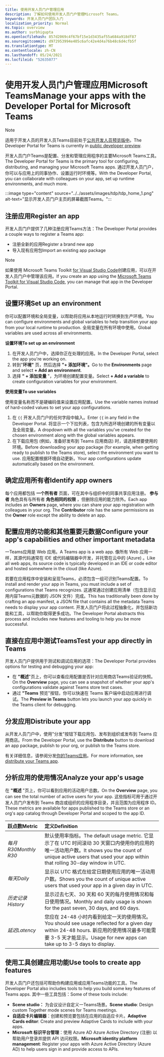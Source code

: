 ```yaml
---
title: 使用开发人员门户管理应用
description: 了解如何使用开发人员门户管理Microsoft Teams。
keywords: 开发人员门户团队入门
localization_priority: Normal
ms.topic: overview
ms.author: surbhigupta
ms.openlocfilehash: 857d2069c4f67bf15e1d3435af55a684a918df87
ms.sourcegitcommit: d972953994e405c6afc42e4d4a76b48c6d4cfb5f
ms.translationtype: MT
ms.contentlocale: zh-CN
ms.lasthandoff: 05/24/2021
ms.locfileid: "52635077"
---
```

# <a name="manage-your-apps-with-the-developer-portal-for-microsoft-teams"></a><span data-ttu-id="fce0c-104">使用开发人员门户管理应用Microsoft Teams</span><span class="sxs-lookup"><span data-stu-id="fce0c-104">Manage your apps with the Developer Portal for Microsoft Teams</span></span>

> [!NOTE]
> <span data-ttu-id="fce0c-105">适用于开发人员的开发人员Teams目前处于[公共开发人员预览版中](~/resources/dev-preview/developer-preview-intro.md)。</span><span class="sxs-lookup"><span data-stu-id="fce0c-105">The Developer Portal for Teams is currently in [public developer preview](~/resources/dev-preview/developer-preview-intro.md).</span></span>

<span data-ttu-id="fce0c-106">开发人员门户Teams是配置、分发和管理应用程序的主要Microsoft Teams工具。</span><span class="sxs-lookup"><span data-stu-id="fce0c-106">The Developer Portal for Teams is the primary tool for configuring, distributing, and managing your Microsoft Teams apps.</span></span> <span data-ttu-id="fce0c-107">通过开发人员门户，你可以与应用上的同事协作、设置运行时环境等。</span><span class="sxs-lookup"><span data-stu-id="fce0c-107">With the Developer Portal, you can collaborate with colleagues on your app, set up runtime environments, and much more.</span></span>

:::image type="content" source="../../assets/images/tdp/tdp_home_1.png" alt-text="显示开发人员门户主页的屏幕截图Teams。":::

## <a name="register-an-app"></a><span data-ttu-id="fce0c-109">注册应用</span><span class="sxs-lookup"><span data-stu-id="fce0c-109">Register an app</span></span>

<span data-ttu-id="fce0c-110">开发人员门户提供了几种注册应用Teams方法：</span><span class="sxs-lookup"><span data-stu-id="fce0c-110">The Developer Portal provides a couple ways to register a Teams app:</span></span>

* <span data-ttu-id="fce0c-111">注册全新的应用</span><span class="sxs-lookup"><span data-stu-id="fce0c-111">Register a brand new app</span></span>
* <span data-ttu-id="fce0c-112">导入现有应用包</span><span class="sxs-lookup"><span data-stu-id="fce0c-112">Import an existing app package</span></span>

> [!NOTE]
> <span data-ttu-id="fce0c-113">如果使用 Microsoft Teams Toolkit [for Visual Studio Code](https://marketplace.visualstudio.com/items?itemName=TeamsDevApp.ms-teams-vscode-extension)创建应用，可以在开发人员门户中管理该应用。</span><span class="sxs-lookup"><span data-stu-id="fce0c-113">If you create an app using the [Microsoft Teams Toolkit for Visual Studio Code](https://marketplace.visualstudio.com/items?itemName=TeamsDevApp.ms-teams-vscode-extension), you can manage that app in the Developer Portal.</span></span>

## <a name="set-up-an-environment"></a><span data-ttu-id="fce0c-114">设置环境</span><span class="sxs-lookup"><span data-stu-id="fce0c-114">Set up an environment</span></span>

<span data-ttu-id="fce0c-115">你可以配置环境和全局变量，以帮助将应用从本地运行时转换到生产环境。</span><span class="sxs-lookup"><span data-stu-id="fce0c-115">You can configure environments and global variables to help transition your app from your local runtime to production.</span></span> <span data-ttu-id="fce0c-116">全局变量在所有环境中使用。</span><span class="sxs-lookup"><span data-stu-id="fce0c-116">Global variables are used across all environments.</span></span>

<span data-ttu-id="fce0c-117">**设置环境**</span><span class="sxs-lookup"><span data-stu-id="fce0c-117">**To set up an environment**</span></span>

1. <span data-ttu-id="fce0c-118">在开发人员门户中，选择你正在处理的应用。</span><span class="sxs-lookup"><span data-stu-id="fce0c-118">In the Developer Portal, select the app you're working on.</span></span>
2. <span data-ttu-id="fce0c-119">转到"**环境"** 页，然后选择 **"+ 添加环境"。**</span><span class="sxs-lookup"><span data-stu-id="fce0c-119">Go to the **Environments** page and select **+ Add an environment**.</span></span>
3. <span data-ttu-id="fce0c-120">选择 **" + 添加变量** "，为环境创建配置变量。</span><span class="sxs-lookup"><span data-stu-id="fce0c-120">Select **+ Add a variable** to create configuration variables for your environment.</span></span>

<span data-ttu-id="fce0c-121">**使用变量**</span><span class="sxs-lookup"><span data-stu-id="fce0c-121">**To use variables**</span></span>

<span data-ttu-id="fce0c-122">使用变量名称而不是硬编码值来设置应用配置。</span><span class="sxs-lookup"><span data-stu-id="fce0c-122">Use the variable names instead of hard-coded values to set your app configurations.</span></span>

1. <span data-ttu-id="fce0c-123">在 `{{` 开发人员门户的任何字段中输入。</span><span class="sxs-lookup"><span data-stu-id="fce0c-123">Enter `{{` in any field in the Developer Portal.</span></span> <span data-ttu-id="fce0c-124">将显示一个下拉列表，包含为所选环境创建的所有变量以及全局变量。</span><span class="sxs-lookup"><span data-stu-id="fce0c-124">A dropdown with all the variables you've created for the chosen environment along with the global variables appears.</span></span>  
1. <span data-ttu-id="fce0c-125">在下载应用包 (例如，准备好发布到 Teams 应用商店) 时，请选择想要使用的环境。</span><span class="sxs-lookup"><span data-stu-id="fce0c-125">Before downloading your app package (for example, when getting ready to publish to the Teams store), select the environment you want to use.</span></span> <span data-ttu-id="fce0c-126">应用配置根据环境自动更新。</span><span class="sxs-lookup"><span data-stu-id="fce0c-126">Your app configurations update automatically based on the environment.</span></span> 

## <a name="identify-app-owners"></a><span data-ttu-id="fce0c-127">确定应用所有者</span><span class="sxs-lookup"><span data-stu-id="fce0c-127">Identify app owners</span></span>

<span data-ttu-id="fce0c-128">每个应用都包括 **一个所有者** 页面，可在其中与组织中的同事共享应用注册。 **参与者** 角色具有与所有者 **角色相同的权限** ，但删除应用的能力除外。</span><span class="sxs-lookup"><span data-stu-id="fce0c-128">Each app includes an **Owners** page, where you can share your app registration with colleagues in your org. The **Contributor** role has the same permissions as the **Owner** role except the ability to delete an app.</span></span>

## <a name="configure-your-apps-capabilities-and-other-important-metadata"></a><span data-ttu-id="fce0c-129">配置应用的功能和其他重要元数据</span><span class="sxs-lookup"><span data-stu-id="fce0c-129">Configure your app's capabilities and other important metadata</span></span>

<span data-ttu-id="fce0c-130">一Teams应用是 Web 应用。</span><span class="sxs-lookup"><span data-stu-id="fce0c-130">A Teams app is a web app.</span></span> <span data-ttu-id="fce0c-131">像所有 Web 应用一样，其源代码通常在 IDE 或代码编辑器中开发，并托管在云中的 (Azure) 。</span><span class="sxs-lookup"><span data-stu-id="fce0c-131">Like all web apps, its source code is typically developed in an IDE or code editor and hosted somewhere in the cloud (like Azure).</span></span>

<span data-ttu-id="fce0c-132">若要在应用程序中安装和呈现Teams，必须包含一组可识别Teams配置。</span><span class="sxs-lookup"><span data-stu-id="fce0c-132">To install and render your app in Teams, you must include a set of configurations that Teams recognizes.</span></span> <span data-ttu-id="fce0c-133">这通常通过创建应用清单（包含显示应用内容Teams元数据的 JSON 文件）完成。</span><span class="sxs-lookup"><span data-stu-id="fce0c-133">This has traditionally been done by crafting an app manifest, a JSON file that contains all the metadata Teams needs to display your app content.</span></span> <span data-ttu-id="fce0c-134">开发人员门户将此过程抽象化，并包括新功能和工具，以帮助你取得更多成功。</span><span class="sxs-lookup"><span data-stu-id="fce0c-134">The Developer Portal abstracts this process and includes new features and tooling to help you be more successful.</span></span>

## <a name="test-your-app-directly-in-teams"></a><span data-ttu-id="fce0c-135">直接在应用中测试Teams</span><span class="sxs-lookup"><span data-stu-id="fce0c-135">Test your app directly in Teams</span></span>

<span data-ttu-id="fce0c-136">开发人员门户提供用于测试和调试应用的选项：</span><span class="sxs-lookup"><span data-stu-id="fce0c-136">The Developer Portal provides options for testing and debugging your app:</span></span>

* <span data-ttu-id="fce0c-137">在 **"概述**"页上，你可以查看应用配置是否针对应用商店Teams验证的快照。</span><span class="sxs-lookup"><span data-stu-id="fce0c-137">On the **Overview** page, you can see a snapshot of whether your app's configurations validate against Teams store test cases.</span></span>
* <span data-ttu-id="fce0c-138">通过 **"Teams** 预览"按钮，你可以快速在 Teams 客户端中启动应用进行调试。</span><span class="sxs-lookup"><span data-stu-id="fce0c-138">The **Preview in Teams** button lets you launch your app quickly in the Teams client for debugging.</span></span>

## <a name="distribute-your-app"></a><span data-ttu-id="fce0c-139">分发应用</span><span class="sxs-lookup"><span data-stu-id="fce0c-139">Distribute your app</span></span>

<span data-ttu-id="fce0c-140">从开发人员门户中，使用"分发"按钮下载应用包、发布到组织或发布到 Teams 应用商店。</span><span class="sxs-lookup"><span data-stu-id="fce0c-140">From the Developer Portal, use the **Distribute** button to download an app package, publish to your org, or publish to the Teams store.</span></span>

<span data-ttu-id="fce0c-141">有关详细信息，请参阅分发[你的Teams应用](~/concepts/deploy-and-publish/apps-publish-overview.md)。</span><span class="sxs-lookup"><span data-stu-id="fce0c-141">For more information, see [distribute your Teams app](~/concepts/deploy-and-publish/apps-publish-overview.md).</span></span>

## <a name="analyze-your-apps-usage"></a><span data-ttu-id="fce0c-142">分析应用的使用情况</span><span class="sxs-lookup"><span data-stu-id="fce0c-142">Analyze your app's usage</span></span>

<span data-ttu-id="fce0c-143">在 **"概述** "页上，你可以看到应用的活动用户总数。</span><span class="sxs-lookup"><span data-stu-id="fce0c-143">On the **Overview** page, you can see the total number of active users for your app.</span></span> <span data-ttu-id="fce0c-144">这些指标可用于通过开发人员门户发布到 Teams 商店或组织的应用程序目录，并且范围为应用程序 ID。</span><span class="sxs-lookup"><span data-stu-id="fce0c-144">These metrics are available for apps published to the Teams store or an org's app catalog through Developer Portal and scoped to the app ID.</span></span>

| <span data-ttu-id="fce0c-145">跃点数</span><span class="sxs-lookup"><span data-stu-id="fce0c-145">Metric</span></span> | <span data-ttu-id="fce0c-146">定义</span><span class="sxs-lookup"><span data-stu-id="fce0c-146">Definition</span></span> |
| :-----------------------| :------------------------------------------------------------------------------------------------------|
| <span data-ttu-id="fce0c-147">*每月 R30*</span><span class="sxs-lookup"><span data-stu-id="fce0c-147">*Monthly R30*</span></span> | <span data-ttu-id="fce0c-148">默认使用率指标。</span><span class="sxs-lookup"><span data-stu-id="fce0c-148">The default usage metric.</span></span> <span data-ttu-id="fce0c-149">它显示了在 UTC 时间滚动 30 天窗口内使用你的应用的唯一活动用户数。</span><span class="sxs-lookup"><span data-stu-id="fce0c-149">It shows you the count of unique active users that used your app within that rolling 30-day window in UTC.</span></span> |
| <span data-ttu-id="fce0c-150">*每天*</span><span class="sxs-lookup"><span data-stu-id="fce0c-150">*Daily*</span></span> | <span data-ttu-id="fce0c-151">显示以 UTC 格式在给定日期使用应用的唯一活动用户数。</span><span class="sxs-lookup"><span data-stu-id="fce0c-151">Shows you the count of unique active users that used your app in a given day in UTC.</span></span> |
| <span data-ttu-id="fce0c-152">*历史记录*</span><span class="sxs-lookup"><span data-stu-id="fce0c-152">*History*</span></span> | <span data-ttu-id="fce0c-153">显示过去七天、30 天和 60 天的每月使用情况和每日使用情况。</span><span class="sxs-lookup"><span data-stu-id="fce0c-153">Monthly and daily usage is shown for the past seven, 30 days, and 60 days.</span></span> |
| <span data-ttu-id="fce0c-154">*延迟*</span><span class="sxs-lookup"><span data-stu-id="fce0c-154">*Latency*</span></span> | <span data-ttu-id="fce0c-155">您应在 24-48 小时内看到给定一天的使用情况。</span><span class="sxs-lookup"><span data-stu-id="fce0c-155">You should see usage reflected for a given day within 24-48 hours.</span></span> <span data-ttu-id="fce0c-156">新应用的使用情况最多可能需要 3-5 天才能显示。</span><span class="sxs-lookup"><span data-stu-id="fce0c-156">Usage for new apps can take up to 3-5 days to display.</span></span>|

## <a name="use-tools-to-create-app-features"></a><span data-ttu-id="fce0c-157">使用工具创建应用功能</span><span class="sxs-lookup"><span data-stu-id="fce0c-157">Use tools to create app features</span></span>

<span data-ttu-id="fce0c-158">开发人员门户还包括可帮助你构建应用或应用Teams功能的工具。</span><span class="sxs-lookup"><span data-stu-id="fce0c-158">The Developer Portal also includes tools to help you build some key features of Teams apps.</span></span> <span data-ttu-id="fce0c-159">其中一些工具包括：</span><span class="sxs-lookup"><span data-stu-id="fce0c-159">Some of these tools include:</span></span>

* <span data-ttu-id="fce0c-160">**Scene studio：** 为会议设计自定义一Teams场景。</span><span class="sxs-lookup"><span data-stu-id="fce0c-160">**Scene studio**: Design custom Together mode scenes for Teams meetings.</span></span>
* <span data-ttu-id="fce0c-161">**自适应卡片编辑器**：创建和预览要包括在应用的自适应卡片。</span><span class="sxs-lookup"><span data-stu-id="fce0c-161">**Adaptive Cards editor**: Create and preview Adaptive Cards to include with your apps.</span></span>
* <span data-ttu-id="fce0c-162">**Microsoft 标识平台管理**：使用 Azure AD Azure Active Directory (注册) 以帮助用户登录并提供 API 访问权限。</span><span class="sxs-lookup"><span data-stu-id="fce0c-162">**Microsoft identity platform management**: Register your apps with Azure Active Directory (Azure AD) to help users sign in and provide access to APIs.</span></span>
